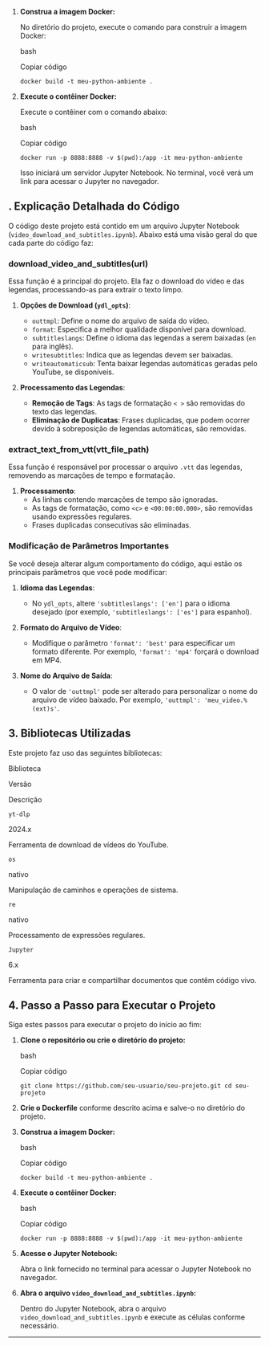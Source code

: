 
1.  **Construa a imagem Docker:**
    
    No diretório do projeto, execute o comando para construir a imagem Docker:
    
    bash
    
    Copiar código
    
    `docker build -t meu-python-ambiente .`
    
2.  **Execute o contêiner Docker:**
    
    Execute o contêiner com o comando abaixo:
    
    bash
    
    Copiar código
    
    `docker run -p 8888:8888 -v $(pwd):/app -it meu-python-ambiente`
    
    Isso iniciará um servidor Jupyter Notebook. No terminal, você verá um link para acessar o Jupyter no navegador.
    

\. Explicação Detalhada do Código
----------------------------------

O código deste projeto está contido em um arquivo Jupyter Notebook (`video_download_and_subtitles.ipynb`). Abaixo está uma visão geral do que cada parte do código faz:

### download\_video\_and\_subtitles(url)

Essa função é a principal do projeto. Ela faz o download do vídeo e das legendas, processando-as para extrair o texto limpo.

1.  **Opções de Download (`ydl_opts`)**:
    
    *   `outtmpl`: Define o nome do arquivo de saída do vídeo.
    *   `format`: Especifica a melhor qualidade disponível para download.
    *   `subtitleslangs`: Define o idioma das legendas a serem baixadas (`en` para inglês).
    *   `writesubtitles`: Indica que as legendas devem ser baixadas.
    *   `writeautomaticsub`: Tenta baixar legendas automáticas geradas pelo YouTube, se disponíveis.
2.  **Processamento das Legendas**:
    
    *   **Remoção de Tags**: As tags de formatação `< >` são removidas do texto das legendas.
    *   **Eliminação de Duplicatas**: Frases duplicadas, que podem ocorrer devido à sobreposição de legendas automáticas, são removidas.

### extract\_text\_from\_vtt(vtt\_file\_path)

Essa função é responsável por processar o arquivo `.vtt` das legendas, removendo as marcações de tempo e formatação.

1.  **Processamento**:
    *   As linhas contendo marcações de tempo são ignoradas.
    *   As tags de formatação, como `<c>` e `<00:00:00.000>`, são removidas usando expressões regulares.
    *   Frases duplicadas consecutivas são eliminadas.

### Modificação de Parâmetros Importantes

Se você deseja alterar algum comportamento do código, aqui estão os principais parâmetros que você pode modificar:

1.  **Idioma das Legendas**:
    
    *   No `ydl_opts`, altere `'subtitleslangs': ['en']` para o idioma desejado (por exemplo, `'subtitleslangs': ['es']` para espanhol).
2.  **Formato do Arquivo de Vídeo**:
    
    *   Modifique o parâmetro `'format': 'best'` para especificar um formato diferente. Por exemplo, `'format': 'mp4'` forçará o download em MP4.
3.  **Nome do Arquivo de Saída**:
    
    *   O valor de `'outtmpl'` pode ser alterado para personalizar o nome do arquivo de vídeo baixado. Por exemplo, `'outtmpl': 'meu_video.%(ext)s'`.

3\. Bibliotecas Utilizadas
--------------------------

Este projeto faz uso das seguintes bibliotecas:

Biblioteca

Versão

Descrição

`yt-dlp`

2024.x

Ferramenta de download de vídeos do YouTube.

`os`

nativo

Manipulação de caminhos e operações de sistema.

`re`

nativo

Processamento de expressões regulares.

`Jupyter`

6.x

Ferramenta para criar e compartilhar documentos que contêm código vivo.

4\. Passo a Passo para Executar o Projeto
-----------------------------------------

Siga estes passos para executar o projeto do início ao fim:

1.  **Clone o repositório ou crie o diretório do projeto:**
    
    bash
    
    Copiar código
    
    `git clone https://github.com/seu-usuario/seu-projeto.git cd seu-projeto`
    
2.  **Crie o Dockerfile** conforme descrito acima e salve-o no diretório do projeto.
    
3.  **Construa a imagem Docker:**
    
    bash
    
    Copiar código
    
    `docker build -t meu-python-ambiente .`
    
4.  **Execute o contêiner Docker:**
    
    bash
    
    Copiar código
    
    `docker run -p 8888:8888 -v $(pwd):/app -it meu-python-ambiente`
    
5.  **Acesse o Jupyter Notebook:**
    
    Abra o link fornecido no terminal para acessar o Jupyter Notebook no navegador.
    
6.  **Abra o arquivo `video_download_and_subtitles.ipynb`:**
    
    Dentro do Jupyter Notebook, abra o arquivo `video_download_and_subtitles.ipynb` e execute as células conforme necessário.
    

* * *
